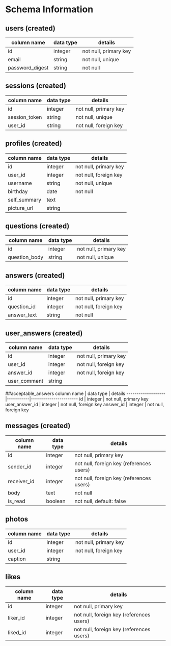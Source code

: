 # Schema Information

## users (created)
column name         | data type | details
--------------------|-----------|-----------------------
id                  | integer   | not null, primary key
email               | string    | not null, unique
password_digest     | string    | not null

## sessions (created)
column name         | data type | details
--------------------|-----------|-----------------------
id                  | integer   | not null, primary key
session_token       | string    | not null, unique
user_id             | string    | not null, foreign key

## profiles (created)
column name         | data type | details
--------------------|-----------|-----------------------
id                  | integer   | not null, primary key
user_id             | integer   | not null, foreign key
username            | string    | not null, unique
birthday            | date      | not null
self_summary        | text      |
picture_url         | string

## questions (created)
column name     | data type | details
----------------|-----------|-----------------------
id              | integer   | not null, primary key
question_body   | string    | not null, unique

## answers (created)
column name     | data type | details
----------------|-----------|-----------------------
id              | integer   | not null, primary key
question_id     | integer   | not null, foreign key
answer_text     | string    | not null

## user_answers (created)
column name        | data type | details
-------------------|-----------|-----------------------
id                 | integer   | not null, primary key
user_id            | integer   | not null, foreign key
answer_id          | integer   | not null, foreign key
user_comment       | string    |

##acceptable_answers
column name        | data type | details
-------------------|-----------|-----------------------
id                 | integer   | not null, primary key
user_answer_id     | integer   | not null, foreign key
answer_id          | integer   | not null, foreign key

## messages (created)
column name | data type | details
------------|-----------|-----------------------
id          | integer   | not null, primary key
sender_id   | integer   | not null, foreign key (references users)
receiver_id | integer   | not null, foreign key (references users)
body				| text 			| not null
is_read			| boolean		| not null, default: false

## photos
column name     | data type | details
----------------|-----------|-----------------------
id              | integer   | not null, primary key
user_id         | integer   | not null, foreign key
caption         | string    |

## likes
column name | data type | details
------------|-----------|-----------------------
id          | integer   | not null, primary key
liker_id    | integer   | not null, foreign key (references users)
liked_id    | integer   | not null, foreign key (references users)

